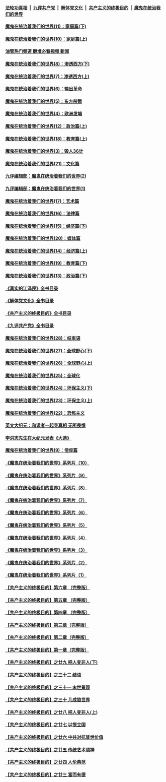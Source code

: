 ####  [法轮功真相](../../../../basic/blob/master/README.md?t=01051212) &nbsp;|&nbsp; [九评共产党](../../../../9ping.md/blob/master/README.md?t=01051212) &nbsp;|&nbsp; [解体党文化](../../../../jtdwh.md/blob/master/README.md?t=01051212)  &nbsp;|&nbsp; [共产主义的终极目的](../../../../gczydzjmd.md/blob/master/README.md?t=01051212) &nbsp;|&nbsp; [魔鬼在统治我们的世界](../../../../mgztzwmdsj.md/blob/master/README.md?t=01051212) 

#### [魔鬼在统治着我们的世界(11)：家庭篇(下)](../pages/nsc422/n10440961.md?t=01051212) 

#### [魔鬼在统治着我们的世界(10)：家庭篇(上)](../pages/nsc422/n10435448.md?t=01051212) 

#### [油管热门频道 翻墙必看视频 新闻](http://129.146.143.75:81/youtube.html?01051212)

#### [魔鬼在统治着我们的世界(8)：渗透西方(下)](../pages/nsc422/n10429603.md?t=01051212) 

#### [魔鬼在统治着我们的世界(7)：渗透西方(上)](../pages/nsc422/n10426013.md?t=01051212) 

#### [魔鬼在统治着我们的世界(6)：输出革命](../pages/nsc422/n10421536.md?t=01051212) 

#### [魔鬼在统治着我们的世界(5)：东方杀戮](../pages/nsc422/n10417707.md?t=01051212) 

#### [魔鬼在统治着我们的世界(4)：欧洲发端](../pages/nsc422/n10414890.md?t=01051212) 

#### [魔鬼在统治着我们的世界(12)：政治篇(上)](../pages/nsc422/n10444576.md?t=01051212) 

#### [魔鬼在统治着我们的世界(18)：教育篇(上)](../pages/nsc422/n10526970.md?t=01051212) 

#### [魔鬼在统治着我们的世界(3)：毁人36计](../pages/nsc422/n10411583.md?t=01051212) 

#### [魔鬼在统治着我们的世界(21)：文化篇](../pages/nsc422/n10597706.md?t=01051212) 

#### [九评编辑部：魔鬼在统治着我们的世界(2)](../pages/nsc422/n10410036.md?t=01051212) 

#### [九评编辑部：魔鬼在统治着我们的世界(1)](../pages/nsc422/n10406825.md?t=01051212) 

#### [魔鬼在统治着我们的世界(17)：艺术篇](../pages/nsc422/n10499093.md?t=01051212) 

#### [魔鬼在统治着我们的世界(16)：法律篇](../pages/nsc422/n10485969.md?t=01051212) 

#### [魔鬼在统治着我们的世界(15)：经济篇(下)](../pages/nsc422/n10469975.md?t=01051212) 

#### [魔鬼在统治着我们的世界(20)：媒体篇](../pages/nsc422/n10586579.md?t=01051212) 

#### [魔鬼在统治着我们的世界(14)：经济篇(上)](../pages/nsc422/n10457370.md?t=01051212) 

#### [魔鬼在统治着我们的世界(19)：教育篇(下)](../pages/nsc422/n10564808.md?t=01051212) 

#### [魔鬼在统治着我们的世界(13)：政治篇(下)](../pages/nsc422/n10448270.md?t=01051212) 

#### [《真实的江泽民》全书目录](../pages/nsc422/n13721399.md?t=01051212) 

#### [《解体党文化》全书目录](../pages/nsc422/n13721157.md?t=01051212) 

#### [《共产主义的终极目的》全书目录](../pages/nsc422/n13721048.md?t=01051212) 

#### [《九评共产党》全书目录](../pages/nsc422/n13708085.md?t=01051212) 

#### [魔鬼在统治着我们的世界(28)：结束语](../pages/nsc422/n10936246.md?t=01051212) 

#### [魔鬼在统治着我们的世界(27)：全球野心(下)](../pages/nsc422/n10928319.md?t=01051212) 

#### [魔鬼在统治着我们的世界(26)：全球野心(上)](../pages/nsc422/n10900318.md?t=01051212) 

#### [魔鬼在统治着我们的世界(25)：全球化](../pages/nsc422/n10788205.md?t=01051212) 

#### [魔鬼在统治着我们的世界(24)：环保主义(下)](../pages/nsc422/n10695307.md?t=01051212) 

#### [魔鬼在统治着我们的世界(23)：环保主义(上)](../pages/nsc422/n10688613.md?t=01051212) 

#### [魔鬼在统治着我们的世界(22)：恐怖主义](../pages/nsc422/n10614727.md?t=01051212) 

#### [英文大纪元：和读者一起寻真相 无所畏惧](../pages/nsc422/n12542027.md?t=01051212) 

#### [李洪志先生在大纪元发表《大选》](../pages/nsc422/n12534746.md?t=01051212) 

#### [魔鬼在统治着我们的世界(9)：信仰篇](../pages/nsc422/n10432159.md?t=01051212) 

#### [《魔鬼在统治着我们的世界》系列片（10）](../pages/nsc422/n12292670.md?t=01051212) 

#### [《魔鬼在统治着我们的世界》系列片（9）](../pages/nsc422/n12290859.md?t=01051212) 

#### [《魔鬼在统治着我们的世界》系列片（8）](../pages/nsc422/n12287445.md?t=01051212) 

#### [《魔鬼在统治着我们的世界》系列片（7）](../pages/nsc422/n12283425.md?t=01051212) 

#### [《魔鬼在统治着我们的世界》系列片（6）](../pages/nsc422/n12282314.md?t=01051212) 

#### [《魔鬼在统治着我们的世界》系列片（5）](../pages/nsc422/n12281419.md?t=01051212) 

#### [《魔鬼在统治着我们的世界》系列片（4）](../pages/nsc422/n12274024.md?t=01051212) 

#### [《魔鬼在统治着我们的世界》系列片（3）](../pages/nsc422/n12271322.md?t=01051212) 

#### [《魔鬼在统治着我们的世界》系列片（2）](../pages/nsc422/n12269049.md?t=01051212) 

#### [《魔鬼在统治着我们的世界》系列片（1）](../pages/nsc422/n12267575.md?t=01051212) 

#### [【共产主义的终极目的】第六章 （完整版）](../pages/nsc422/n11428913.md?t=01051212) 

#### [【共产主义的终极目的】第五章 （完整版）](../pages/nsc422/n11428912.md?t=01051212) 

#### [【共产主义的终极目的】第四章 （完整版）](../pages/nsc422/n11428907.md?t=01051212) 

#### [【共产主义的终极目的】第三章（完整版）](../pages/nsc422/n11428848.md?t=01051212) 

#### [【共产主义的终极目的】第二章（完整版）](../pages/nsc422/n11428831.md?t=01051212) 

#### [【共产主义的终极目的】第一章（完整版）](../pages/nsc422/n11417651.md?t=01051212) 

#### [【共产主义的终极目的】之廿九 把人变非人(下)](../pages/nsc422/n11344140.md?t=01051212) 

#### [【共产主义的终极目的】之三十二 结语](../pages/nsc422/n11360535.md?t=01051212) 

#### [【共产主义的终极目的】之三十一 末世景观](../pages/nsc422/n11351129.md?t=01051212) 

#### [【共产主义的终极目的】之三十 几成狼世界](../pages/nsc422/n11348280.md?t=01051212) 

#### [【共产主义的终极目的】之廿八 把人变非人(上)](../pages/nsc422/n11340492.md?t=01051212) 

#### [【共产主义的终极目的】之廿七 以恨立国](../pages/nsc422/n11336944.md?t=01051212) 

#### [【共产主义的终极目的】之廿六 中共对抗普世价值](../pages/nsc422/n11324785.md?t=01051212) 

#### [【共产主义的终极目的】之廿五 传统艺术颂神](../pages/nsc422/n11296396.md?t=01051212) 

#### [【共产主义的终极目的】之廿四 人伦典范](../pages/nsc422/n11296397.md?t=01051212) 

#### [【共产主义的终极目的】之廿三 富而有德](../pages/nsc422/n11283598.md?t=01051212) 

<img src='http://gfw-breaker.win/goodnews/indexes/nsc422.md' width='0px' height='0px'/>
